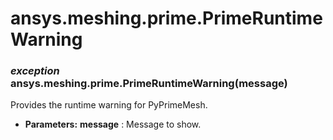 # ansys.meshing.prime.PrimeRuntimeWarning

<a id="ansys.meshing.prime.PrimeRuntimeWarning"></a>

### *exception* ansys.meshing.prime.PrimeRuntimeWarning(message)

Provides the runtime warning for PyPrimeMesh.

* **Parameters:**
  **message**
  : Message to show.

<!-- !! processed by numpydoc !! -->
